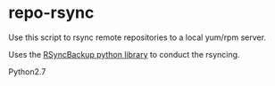 # repo-rsync

Use this script to rsync remote repositories to a local yum/rpm server.

Uses the <a href="http://www.owlfish.com/software/utils/RSyncBackup"/>RSyncBackup python library</a> to conduct the rsyncing.

Python2.7

